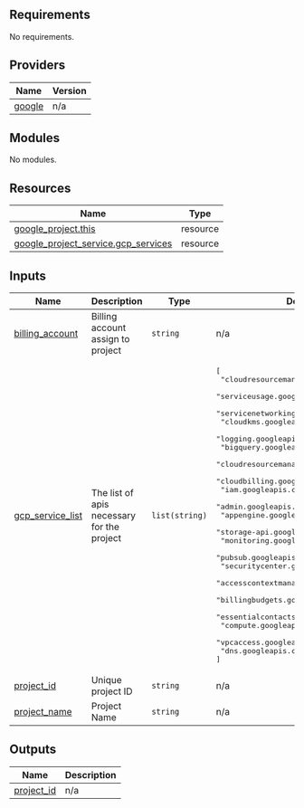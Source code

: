<!-- BEGIN_TF_DOCS -->
## Requirements

No requirements.

## Providers

| Name | Version |
|------|---------|
| <a name="provider_google"></a> [google](#provider\_google) | n/a |

## Modules

No modules.

## Resources

| Name | Type |
|------|------|
| [google_project.this](https://registry.terraform.io/providers/hashicorp/google/latest/docs/resources/project) | resource |
| [google_project_service.gcp_services](https://registry.terraform.io/providers/hashicorp/google/latest/docs/resources/project_service) | resource |

## Inputs

| Name | Description | Type | Default | Required |
|------|-------------|------|---------|:--------:|
| <a name="input_billing_account"></a> [billing\_account](#input\_billing\_account) | Billing account assign to project | `string` | n/a | yes |
| <a name="input_gcp_service_list"></a> [gcp\_service\_list](#input\_gcp\_service\_list) | The list of apis necessary for the project | `list(string)` | <pre>[<br>  "cloudresourcemanager.googleapis.com",<br>  "serviceusage.googleapis.com",<br>  "servicenetworking.googleapis.com",<br>  "cloudkms.googleapis.com",<br>  "logging.googleapis.com",<br>  "bigquery.googleapis.com",<br>  "cloudresourcemanager.googleapis.com",<br>  "cloudbilling.googleapis.com",<br>  "iam.googleapis.com",<br>  "admin.googleapis.com",<br>  "appengine.googleapis.com",<br>  "storage-api.googleapis.com",<br>  "monitoring.googleapis.com",<br>  "pubsub.googleapis.com",<br>  "securitycenter.googleapis.com",<br>  "accesscontextmanager.googleapis.com",<br>  "billingbudgets.googleapis.com",<br>  "essentialcontacts.googleapis.com",<br>  "compute.googleapis.com",<br>  "vpcaccess.googleapis.com",<br>  "dns.googleapis.com"<br>]</pre> | no |
| <a name="input_project_id"></a> [project\_id](#input\_project\_id) | Unique project ID | `string` | n/a | yes |
| <a name="input_project_name"></a> [project\_name](#input\_project\_name) | Project Name | `string` | n/a | yes |

## Outputs

| Name | Description |
|------|-------------|
| <a name="output_project_id"></a> [project\_id](#output\_project\_id) | n/a |
<!-- END_TF_DOCS -->